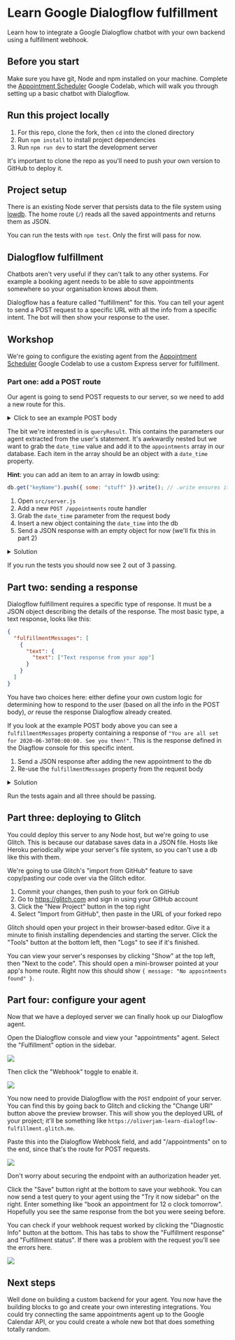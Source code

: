 # Learn Google Dialogflow fulfillment

Learn how to integrate a Google Dialogflow chatbot with your own backend using a fulfillment webhook.

## Before you start

Make sure you have git, Node and npm installed on your machine. Complete the [Appointment Scheduler](https://codelabs.developers.google.com/codelabs/chatbots-dialogflow-appointment-scheduler/#0) Google Codelab, which will walk you through setting up a basic chatbot with Dialogflow.

## Run this project locally

1. For this repo, clone the fork, then `cd` into the cloned directory
1. Run `npm install` to install project dependencies
1. Run `npm run dev` to start the development server

It's important to clone the repo as you'll need to push your own version to GitHub to deploy it.

## Project setup

There is an existing Node server that persists data to the file system using [lowdb](https://github.com/typicode/lowdb/). The home route (`/`) reads all the saved appointments and returns them as JSON.

You can run the tests with `npm test`. Only the first will pass for now.

## Dialogflow fulfillment

Chatbots aren't very useful if they can't talk to any other systems. For example a booking agent needs to be able to _save_ appointments somewhere so your organisation knows about them.

Dialogflow has a feature called "fulfillment" for this. You can tell your agent to send a POST request to a specific URL with all the info from a specific intent. The bot will then show your response to the user.

## Workshop

We're going to configure the existing agent from the [Appointment Scheduler](https://codelabs.developers.google.com/codelabs/chatbots-dialogflow-appointment-scheduler/#0) Google Codelab to use a custom Express server for fulfillment.

### Part one: add a POST route

Our agent is going to send POST requests to our server, so we need to add a new route for this.

<details>
<summary>
Click to see an example POST body
</summary>

```json
{
  "responseId": "4130f4e2-fa42-4022-ab21-abcdcab62e8d-e13762d2",

  "queryResult": {
    "queryText": "Book an appointment for 12 o clock tuesday",

    "parameters": {
      "date-time": {
        "date_time": "2020-06-30T00:00:00+01:00"
      }
    },

    "allRequiredParamsPresent": true,

    "fulfillmentText": "You are all set for 2020-06-30T00:00:00. See you then!",

    "fulfillmentMessages": [
      {
        "text": {
          "text": ["You are all set for 2020-06-30T00:00:00. See you then!"]
        }
      }
    ],

    "outputContexts": [
      {
        "name": "projects/appointments-sdwfgt/agent/sessions/deafe4eb-75ae-3e03-503f-29d09ffbb54f/contexts/__system_counters__",

        "parameters": {
          "no-input": 0,

          "no-match": 0,

          "date-time": {
            "date_time": "2020-06-30T00:00:00+01:00"
          },

          "date-time.original": "12 o clock tuesday"
        }
      }
    ],

    "intent": {
      "name": "projects/appointments-sdwfgt/agent/intents/3595f5e6-7b52-4836-9b7e-6a58edf1ebcd",

      "displayName": "Book appointment"
    },

    "intentDetectionConfidence": 0.8385972,

    "languageCode": "en"
  },

  "originalDetectIntentRequest": {
    "payload": {}
  },

  "session": "projects/appointments-sdwfgt/agent/sessions/deafe4eb-75ae-3e03-503f-29d09ffbb54f"
}
```

</details>

The bit we're interested in is `queryResult`. This contains the parameters our agent extracted from the user's statement. It's awkwardly nested but we want to grab the `date_time` value and add it to the `appointments` array in our database. Each item in the array should be an object with a `date_time` property.

**Hint**: you can add an item to an array in lowdb using:

```js
db.get("keyName").push({ some: "stuff" }).write(); // .write ensures it is actually saved
```

1. Open `src/server.js`
1. Add a new `POST /appointments` route handler
1. Grab the `date_time` parameter from the request body
1. Insert a new object containing the `date_time` into the db
1. Send a JSON response with an empty object for now (we'll fix this in part 2)

<details>
<summary>Solution</summary>

```js
app.post("/appointments", (req, res) => {
  const parameters = req.body.queryResult.parameters;
  const newAppointment = {
    date_time: parameters["date-time"].date_time,
  };
  // save the new time in the db
  db.get("appointments").push(newAppointment).write();
  res.json({});
});
```

</details>

If you run the tests you should now see 2 out of 3 passing.

## Part two: sending a response

Dialogflow fulfillment requires a specific type of response. It must be a JSON object describing the details of the response. The most basic type, a text response, looks like this:

```json
{
  "fulfillmentMessages": [
    {
      "text": {
        "text": ["Text response from your app"]
      }
    }
  ]
}
```

You have two choices here: either define your own custom logic for determining how to respond to the user (based on all the info in the POST body), _or_ reuse the response Dialogflow already created.

If you look at the example POST body above you can see a `fulfillmentMessages` property containing a response of `"You are all set for 2020-06-30T00:00:00. See you then!"`. This is the response defined in the Diagflow console for this specific intent.

1. Send a JSON response after adding the new appointment to the db
1. Re-use the `fulfillmentMessages` property from the request body

<details>
<summary>Solution</summary>

```js
app.post("/appointments", (req, res) => {
  const parameters = req.body.queryResult.parameters;
  const newAppointment = {
    date_time: parameters["date-time"].date_time,
  };
  db.get("appointments").push(newAppointment).write();
  const fulfillmentMessages = req.body.queryResult.fulfillmentMessages;
  res.json({ fulfillmentMessages });
});
```

</details>

Run the tests again and all three should be passing.

## Part three: deploying to Glitch

You could deploy this server to any Node host, but we're going to use Glitch. This is because our database saves data in a JSON file. Hosts like Heroku periodically wipe your server's file system, so you can't use a db like this with them.

We're going to use Glitch's "import from GitHub" feature to save copy/pasting our code over via the Glitch editor.

1. Commit your changes, then push to your fork on GitHub
1. Go to https://glitch.com and sign in using your GitHub account
1. Click the "New Project" button in the top right
1. Select "Import from GitHub", then paste in the URL of your forked repo

Glitch should open your project in their browser-based editor. Give it a minute to finish installing dependencies and starting the server. Click the "Tools" button at the bottom left, then "Logs" to see if it's finished.

You can view your server's responses by clicking "Show" at the top left, then "Next to the code". This should open a mini-browser pointed at your app's home route. Right now this should show `{ message: "No appointments found" }`.

## Part four: configure your agent

Now that we have a deployed server we can finally hook up our Dialogflow agent.

Open the Dialogflow console and view your "appointments" agent. Select the "Fulfillment" option in the sidebar.

![](https://user-images.githubusercontent.com/9408641/85956082-11dc7d00-b97b-11ea-845b-1cda7c6e5298.png)

Then click the "Webhook" toggle to enable it.

![](https://user-images.githubusercontent.com/9408641/85956095-3df7fe00-b97b-11ea-90bd-5a1889563cb3.png)

You now need to provide Dialogflow with the `POST` endpoint of your server. You can find this by going back to Glitch and clicking the "Change URl" button above the preview browser. This will show you the deployed URL of your project; it'll be something like `https://oliverjam-learn-dialogflow-fulfillment.glitch.me`.

Paste this into the Dialogflow Webhook field, and add "/appointments" on to the end, since that's the route for POST requests.

![](https://user-images.githubusercontent.com/9408641/85956138-ae068400-b97b-11ea-83fd-cade9336e650.png)

Don't worry about securing the endpoint with an authorization header yet.

Click the "Save" button right at the bottom to save your webhook. You can now send a test query to your agent using the "Try it now sidebar" on the right. Enter something like "book an appointment for 12 o clock tomorrow". Hopefully you see the same response from the bot you were seeing before.

You can check if your webhook request worked by clicking the "Diagnostic Info" button at the bottom. This has tabs to show the "Fulfillment response" and "Fulfillment status". If there was a problem with the request you'll see the errors here.

![](https://user-images.githubusercontent.com/9408641/85956202-400e8c80-b97c-11ea-8052-1b43665bf32a.png)

## Next steps

Well done on building a custom backend for your agent. You now have the building blocks to go and create your own interesting integrations. You could try connecting the same appointments agent up to the Google Calendar API, or you could create a whole new bot that does something totally random.
